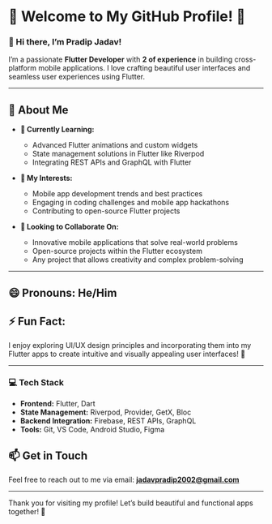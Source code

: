 # 🌟 Welcome to My GitHub Profile! 🌟

### 👋 Hi there, I’m **Pradip Jadav!**

I’m a passionate **Flutter Developer** with **2 of experience** in building cross-platform mobile applications. I love crafting beautiful user interfaces and seamless user experiences using Flutter.

---

## 🚀 About Me
- **🌱 Currently Learning:** 
  - Advanced Flutter animations and custom widgets
  - State management solutions in Flutter like Riverpod
  - Integrating REST APIs and GraphQL with Flutter

- **👀 My Interests:**
  - Mobile app development trends and best practices
  - Engaging in coding challenges and mobile app hackathons
  - Contributing to open-source Flutter projects

- **💞 Looking to Collaborate On:**
  - Innovative mobile applications that solve real-world problems
  - Open-source projects within the Flutter ecosystem
  - Any project that allows creativity and complex problem-solving

---

## 😄 Pronouns: **He/Him**

## ⚡ Fun Fact:
I enjoy exploring UI/UX design principles and incorporating them into my Flutter apps to create intuitive and visually appealing user interfaces! 🎨

---

### 💻 Tech Stack
- **Frontend:** Flutter, Dart
- **State Management:** Riverpod, Provider, GetX, Bloc
- **Backend Integration:** Firebase, REST APIs, GraphQL
- **Tools:** Git, VS Code, Android Studio, Figma

## 📫 Get in Touch
Feel free to reach out to me via email:
[**jadavpradip2002@gmail.com**](mailto:jadavpradip2002@gmail.com)
 
---

Thank you for visiting my profile! Let’s build beautiful and functional apps together! 🚀

